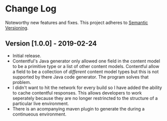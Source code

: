# Change Log
Noteworthy new features and fixes.
This project adheres to [Semantic Versioning](http://semver.org/).

## Version [1.0.0] - 2019-02-24
- Initial release.
- Contentful's Java generator only allowed one field in the content model to be a primitive type or a list of other content models. Contentful allow a field to be a collection of *different* content model types but this is not supported by there Java code generator. The program solves that problem.
- I didn't want to hit the network for every build so I have added the ability to cache contentful responses. This allows developers to work seperately because they are no longer restrincted to the structure of a particular live environment.
- There is an acompanying maven plugin to generate the during a continueous environment.

